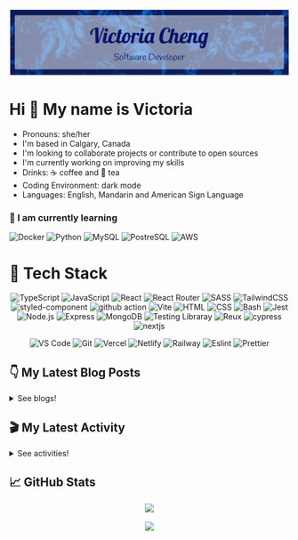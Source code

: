<div align="center">

  ![banner](./banner/banner.png)

</div>

# Hi 👋 My name is Victoria

- Pronouns: she/her
- I'm based in Calgary, Canada
- I'm looking to collaborate projects or contribute to open sources
- I'm currently working on improving my skills
- Drinks: ☕ coffee and 🍵 tea
- Coding Environment: dark mode
- Languages: English, Mandarin and American Sign Language

### 🌱 I am currently learning

![Docker](https://img.shields.io/badge/Docker-2496ED.svg?style=for-the-badge&logo=Docker&logoColor=white) ![Python](https://img.shields.io/badge/Python-3776AB.svg?style=for-the-badge&logo=Python&logoColor=white) ![MySQL](https://img.shields.io/badge/MySQL-4479A1.svg?style=for-the-badge&logo=MySQL&logoColor=white) ![PostreSQL](https://img.shields.io/badge/PostgreSQL-4169E1.svg?style=for-the-badge&logo=PostgreSQL&logoColor=white) ![AWS](https://img.shields.io/badge/Amazon%20AWS-232F3E.svg?style=for-the-badge&logo=Amazon-AWS&logoColor=white)


<!-- ## My Projects

<div align="center">

[<img src='https://github-readme-stats-victoriacheng15.vercel.app/api/pin/?username=victoriacheng15&repo=bubble-tea-api&bg_color=00172e&title_color=70b8ff&text_color=f5f5f5&icon_color=70b8ff&border_color=0070e0' />](https://github.com/victoriacheng15/bubble-tea-api#readme)  
  
[<img src='https://github-readme-stats-victoriacheng15.vercel.app/api/pin/?username=victoriacheng15&repo=hacker-news-next&bg_color=00172e&title_color=70b8ff&text_color=f5f5f5&icon_color=70b8ff&border_color=0070e0' />](https://github.com/victoriacheng15/hacker-news-next#readme) 
  
[<img src='https://github-readme-stats-victoriacheng15.vercel.app/api/pin/?username=victoriacheng15&repo=rest-countries-api-next&bg_color=00172e&title_color=70b8ff&text_color=f5f5f5&icon_color=70b8ff&border_color=0070e0' />](https://github.com/victoriacheng15/rest-countries-api-next#readme)   
  
[<img src='https://github-readme-stats-victoriacheng15.vercel.app/api/pin/?username=victoriacheng15&repo=ai-image-generation&bg_color=00172e&title_color=70b8ff&text_color=f5f5f5&icon_color=70b8ff&border_color=0070e0' />](https://github.com/victoriacheng15/ai-image-generation#readme)   
  
</div> -->

# 💼 Tech Stack

<div align="center">

![TypeScript](https://img.shields.io/badge/TypeScript-3178C6.svg?style=for-the-badge&logo=TypeScript&logoColor=white) ![JavaScript](https://img.shields.io/badge/JavaScript-F7DF1E.svg?style=for-the-badge&logo=JavaScript&logoColor=black) ![React](https://img.shields.io/badge/React-61DAFB.svg?style=for-the-badge&logo=React&logoColor=black) ![React Router](https://img.shields.io/badge/React%20Router-CA4245.svg?style=for-the-badge&logo=React-Router&logoColor=white) ![SASS](https://img.shields.io/badge/Sass-CC6699.svg?style=for-the-badge&logo=Sass&logoColor=white) ![TailwindCSS](https://img.shields.io/badge/Tailwind%20CSS-06B6D4.svg?style=for-the-badge&logo=Tailwind-CSS&logoColor=white) ![styled-component](https://img.shields.io/badge/styledcomponents-DB7093.svg?style=for-the-badge&logo=styled-components&logoColor=white) ![github action](https://img.shields.io/badge/GitHub%20Actions-2088FF.svg?style=for-the-badge&logo=GitHub-Actions&logoColor=white) ![Vite](https://img.shields.io/badge/Vite-646CFF.svg?style=for-the-badge&logo=Vite&logoColor=white) ![HTML](https://img.shields.io/badge/HTML5-E34F26?style=for-the-badge&logo=html5&logoColor=white) ![CSS](https://img.shields.io/badge/-css3-1572B6?&style=for-the-badge&logo=css3&logoColor=white) ![Bash](https://img.shields.io/badge/GNU%20Bash-4EAA25.svg?style=for-the-badge&logo=GNU-Bash&logoColor=white) ![Jest](https://img.shields.io/badge/Jest-C21325?style=for-the-badge&logo=jest&logoColor=white) ![Node.js](https://img.shields.io/badge/Node.js-339933?style=for-the-badge&logo=nodedotjs&logoColor=white) ![Express](https://img.shields.io/badge/Express.js-000000?style=for-the-badge&logo=express&logoColor=white) ![MongoDB](https://img.shields.io/badge/MongoDB-4EA94B?style=for-the-badge&logo=mongodb&logoColor=white) ![Testing Libraray](https://img.shields.io/badge/Testing%20Library-E33332.svg?style=for-the-badge&logo=Testing-Library&logoColor=white) ![Reux](https://img.shields.io/badge/Redux-764ABC.svg?style=for-the-badge&logo=Redux&logoColor=white) ![cypress](https://img.shields.io/badge/Cypress-17202C.svg?style=for-the-badge&logo=Cypress&logoColor=white) ![nextjs](https://img.shields.io/badge/Next.js-000000.svg?style=for-the-badge&logo=nextdotjs&logoColor=white)

![VS Code](https://img.shields.io/badge/-VSCode-007ACC?&style=for-the-badge&logo=visual-studio-code&logoColor=white) ![Git](https://img.shields.io/badge/-Git-F05032?&style=for-the-badge&logo=git&logoColor=white) ![Vercel](https://img.shields.io/badge/Vercel-000000?style=for-the-badge&logo=vercel&logoColor=white) ![Netlify](https://img.shields.io/badge/Netlify-00C7B7?style=for-the-badge&logo=netlify&logoColor=white) ![Railway](https://img.shields.io/badge/Railway-0B0D0E.svg?style=for-the-badge&logo=Railway&logoColor=white) ![Eslint](https://img.shields.io/badge/eslint-3A33D1?style=for-the-badge&logo=eslint&logoColor=white) ![Prettier](https://img.shields.io/badge/prettier-1A2C34?style=for-the-badge&logo=prettier&logoColor=F7BA3E)
  
</div>


## 👇 My Latest Blog Posts

<details close>
<summary>See blogs!</summary>
  
<!-- BLOG-POST-LIST:START -->
 - 💯 [Insights from Software Engineering at Google Book](https://victoriacheng15.vercel.app/posts/insights-from-software-engineering-at-google-book/)
 - 🌮 [JavaScript - Generator](https://victoriacheng15.vercel.app/posts/javascript-generator/)
 - 💫 [Obstacle Is the Way: Transforming Challenges into Success](https://victoriacheng15.vercel.app/posts/obstacle-is-the-way-transforming-challenges-into-success/)
 - 💫 [TypeScript Utility Types - Readonly](https://victoriacheng15.vercel.app/posts/typescript-utility-types-readonly/)
 - 🌮 [Unlocking Your Second Brain: Enhanced Learning &amp; Innovation](https://victoriacheng15.vercel.app/posts/unlocking-your-second-brain-enhanced-learning-innovation/)<!-- BLOG-POST-LIST:END -->

</details>

## 🎬 My Latest Activity

<details close>
<summary>See activities!</summary>

<!--RECENT_ACTIVITY:start-->
1. ⬆️ Pushed 1 commit(s) to [victoriacheng15/allTheLinks](https://github.com/victoriacheng15/allTheLinks)
2. 🎉 Merged PR [#12](https://github.com/victoriacheng15/allTheLinks/pull/12) in [victoriacheng15/allTheLinks](https://github.com/victoriacheng15/allTheLinks)
3. ⬆️ Pushed 1 commit(s) to [victoriacheng15/allTheLinks](https://github.com/victoriacheng15/allTheLinks)
4. 🎉 Merged PR [#11](https://github.com/victoriacheng15/allTheLinks/pull/11) in [victoriacheng15/allTheLinks](https://github.com/victoriacheng15/allTheLinks)
5. ⬆️ Pushed 1 commit(s) to [victoriacheng15/allTheLinks](https://github.com/victoriacheng15/allTheLinks)
<!--RECENT_ACTIVITY:end-->

</details>

## 📈 GitHub Stats

<div align="center">

[<img src="https://github-readme-stats-victoriacheng15.vercel.app/api/top-langs/?username=victoriacheng15&layout=compact&bg_color=00172e&title_color=70b8ff&text_color=f97316&icon_color=70b8ff&border_color=0070e0&" height="180" />](https://github.com/anuraghazra/github-readme-stats)

[<img src="https://github-readme-stats-victoriacheng15.vercel.app/api?username=victoriacheng15&bg_color=00172e&title_color=70b8ff&text_color=f97316&icon_color=70b8ff&border_color=0070e0&show_icons=true" height="180" />](https://github.com/anuraghazra/github-readme-stats)
  
<!--   [<img src='https://streak-stats.demolab.com?user=victoriacheng15&theme=dark&background=00172E&border=0070E0&dates=F5F5F5&currStreakNum=70B8FF&sideNums=70B8FF&sideLabels=70B8FF' height="150" />](https://streak-stats.demolab.com) -->

</div>

